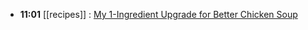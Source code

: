 - **11:01** [[recipes]] : [My 1-Ingredient Upgrade for Better Chicken Soup](https://www.simplyrecipes.com/one-ingredient-upgrade-for-better-chicken-soup-8764938)